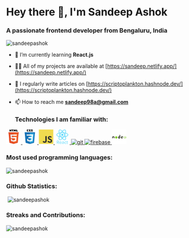 <h1 align="left">Hey there 👋, I'm Sandeep Ashok</h1> 
<h3 align="left">A passionate frontend developer from Bengaluru, India</h3>  

<p align="left"> <img src="https://komarev.com/ghpvc/?username=sandeepashok&label=Profile%20views&color=0e75b6&style=flat" alt="sandeepashok" /> </p>  

- 🌱 I’m currently learning **React.js**

- 👨‍💻 All of my projects are available at [https://sandeep.netlify.app/](https://sandeep.netlify.app/)

- 📝 I regularly write articles on [https://scriptoplankton.hashnode.dev/](https://scriptoplankton.hashnode.dev/)

- 📫 How to reach me **sandeep98a@gmail.com**

  <h3 align="left">Technologies I am familiar with:</h3>  

<p align="left">
<a href="https://developer.mozilla.org/en-US/docs/Web/HTML" target="_blank"> <img src="https://raw.githubusercontent.com/devicons/devicon/master/icons/html5/html5-original-wordmark.svg" alt="html5" width="40" height="40"/> </a>
<a href="https://developer.mozilla.org/en-US/docs/Web/CSS" target="_blank"> <img src="https://raw.githubusercontent.com/devicons/devicon/master/icons/css3/css3-original-wordmark.svg" alt="css3" width="40" height="40"/> </a>
<a href="https://developer.mozilla.org/en-US/docs/Web/JavaScript" target="_blank"> <img src="https://raw.githubusercontent.com/devicons/devicon/master/icons/javascript/javascript-original.svg" alt="javascript" width="40" height="40"/> </a>
<a href="https://reactjs.org/" target="_blank"> <img src="https://raw.githubusercontent.com/devicons/devicon/master/icons/react/react-original-wordmark.svg" alt="react" width="40" height="40"/> </a>
<a href="https://git-scm.com/" target="_blank"> <img src="https://www.vectorlogo.zone/logos/git-scm/git-scm-icon.svg" alt="git" width="40" height="40"/> </a> 
<a href="https://firebase.google.com/" target="_blank"> <img src="https://www.vectorlogo.zone/logos/firebase/firebase-icon.svg" alt="firebase" width="40" height="40"/> </a> 
<a href="https://nodejs.org" target="_blank"> <img src="https://raw.githubusercontent.com/devicons/devicon/master/icons/nodejs/nodejs-original-wordmark.svg" alt="nodejs" width="40" height="40"/> </a>
    
 </p>  
  
  <h3 align="left">Most used programming languages:</h3>
  
<p><img align="center" src="https://github-readme-stats.vercel.app/api/top-langs?username=sandeepashok&show_icons=true&locale=en&layout=compact" alt="sandeepashok" /></p>

<h3  align="left" >Github Statistics: </h3>

  <p>&nbsp;<img align="center" src="https://github-readme-stats.vercel.app/api?username=sandeepashok&show_icons=true&locale=en" alt="sandeepashok" /></p>
  
  <h3  align="left">Streaks and Contributions:</h3>
  
  <p><img align="center" src="https://github-readme-streak-stats.herokuapp.com/?user=sandeepashok&" alt="sandeepashok" /></p>
  
  
  
